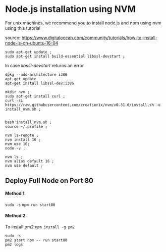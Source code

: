 # Node.js installation using NVM

For unix machines, we recommend you to install node.js and npm using nvm using this tutorial

source: https://www.digitalocean.com/community/tutorials/how-to-install-node-js-on-ubuntu-16-04

```
sudo apt-get update ;
sudo apt-get install build-essential libssl-devstart ;
```

In case *libssl-devstart* returns an error 

```
dpkg --add-architecture i386
apt-get update
apt-get install libssl-dev:i386

```

```
mkdir nvm ;
sudo apt-get install curl ;
curl -sL https://raw.githubusercontent.com/creationix/nvm/v0.31.0/install.sh -o install_nvm.sh ;


bash install_nvm.sh ;
source ~/.profile ;

nvm ls-remote ;
nvm install 16 ;
nvm use 16;
node -v ;

nvm ls ;
nvm alias default 16 ;
nvm use default ;
```


## Deploy Full Node on Port 80

#### Method 1
`sudo -s`
`npm run start80`

#### Method 2

To install pm2
`npm install -g pm2` 

```
sudo -s
pm2 start npm -- run start80
pm2 logs
```